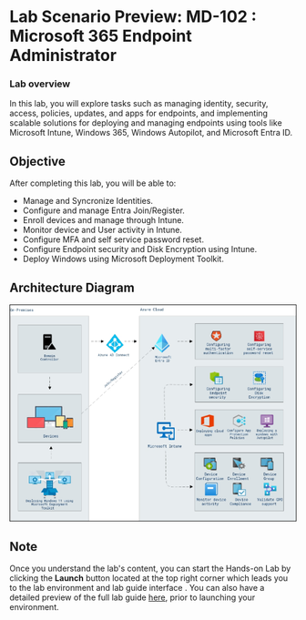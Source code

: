 # Lab Scenario Preview: MD-102 : Microsoft 365 Endpoint Administrator

### Lab overview

In this lab, you will explore tasks such as managing identity, security, access, policies, updates, and apps for endpoints, and implementing scalable solutions for deploying and managing endpoints using tools like Microsoft Intune, Windows 365, Windows Autopilot, and Microsoft Entra ID.

## Objective
  
After completing this lab, you will be able to:

- Manage and Syncronize Identities.
- Configure and manage Entra Join/Register.
- Enroll devices and manage through Intune.
- Monitor device and User activity in Intune.
- Configure MFA and self service password reset.
- Configure Endpoint security and Disk Encryption using Intune.
- Deploy Windows using Microsoft Deployment Toolkit.

## Architecture Diagram

  ![](../media/archdiagram.png)

## Note

Once you understand the lab's content, you can start the Hands-on Lab by clicking the **Launch** button located at the top right corner which leads you to the lab environment and lab guide interface . You can also have a detailed preview of the full lab guide [here](https://experience.cloudlabs.ai/#/labguidepreview/9dbe613e-e62d-4824-ab67-6dc22e020e3c), prior to launching your environment.
